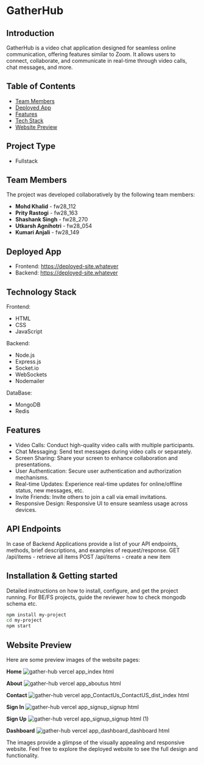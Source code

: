 # GatherHub

## Introduction
GatherHub is a video chat application designed for seamless online communication, offering features similar to Zoom. It allows users to connect, collaborate, and communicate in real-time through video calls, chat messages, and more.

## Table of Contents
- [Team Members](#team-members)
- [Deployed App](#deployed-app)
- [Features](#features)
- [Tech Stack](#technology-stack)
- [Website Preview](#website-preview)

## Project Type
- Fullstack

## Team Members
The project was developed collaboratively by the following team members:

- **Mohd Khalid** -  fw28_112
- **Prity Rastogi** -  fw28_163
- **Shashank Singh** - fw28_270
- **Utkarsh Agnihotri** -  fw28_054
- **Kumari Anjali** - fw28_149

## Deployed App
- Frontend: https://deployed-site.whatever
- Backend: https://deployed-site.whatever
 
## Technology Stack
Frontend:
- HTML
- CSS
- JavaScript

Backend:
- Node.js
- Express.js
- Socket.io
- WebSockets
- Nodemailer

DataBase:
- MongoDB
- Redis

## Features

- Video Calls: Conduct high-quality video calls with multiple participants.
- Chat Messaging: Send text messages during video calls or separately.
- Screen Sharing: Share your screen to enhance collaboration and presentations.
- User Authentication: Secure user authentication and authorization mechanisms.
- Real-time Updates: Experience real-time updates for online/offline status, new messages, etc.
- Invite Friends: Invite others to join a call via email invitations.
- Responsive Design: Responsive UI to ensure seamless usage across devices.

## API Endpoints
In case of Backend Applications provide a list of your API endpoints, methods, brief descriptions, and examples of request/response.
GET /api/items - retrieve all items
POST /api/items - create a new item

## Installation & Getting started
Detailed instructions on how to install, configure, and get the project running. For BE/FS projects, guide the reviewer how to check mongodb schema etc.

```bash
npm install my-project
cd my-project
npm start
```

## Website Preview
Here are some preview images of the website pages:

**Home**
![gather-hub vercel app_index html](https://github.com/OraonShivam21/coding-champion-2109/assets/138677528/c8d2a33e-5fa3-4efd-be32-8763eec3395c)

**About**
![gather-hub vercel app_aboutus html]()

**Contact**
![gather-hub vercel app_ContactUs_ContactUS_dist_index html]()

**Sign In**
![gather-hub vercel app_signup_signup html]()

**Sign Up**
![gather-hub vercel app_signup_signup html (1)]()

**Dashboard**
![gather-hub vercel app_dashboard_dashboard html]()





The images provide a glimpse of the visually appealing and responsive website. Feel free to explore the deployed website to see the full design and functionality.
